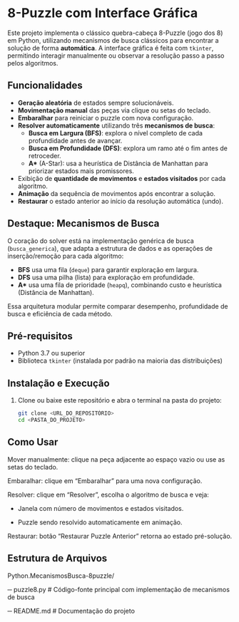 # 8-Puzzle com Interface Gráfica

Este projeto implementa o clássico quebra-cabeça 8-Puzzle (jogo dos 8) em Python, utilizando mecanismos de busca clássicos para encontrar a solução de forma **automática**. A interface gráfica é feita com `tkinter`, permitindo interagir manualmente ou observar a resolução passo a passo pelos algoritmos.

## Funcionalidades

- **Geração aleatória** de estados sempre solucionáveis.
- **Movimentação manual** das peças via clique ou setas do teclado.
- **Embaralhar** para reiniciar o puzzle com nova configuração.
- **Resolver automaticamente** utilizando três **mecanismos de busca**:
  - **Busca em Largura (BFS)**: explora o nível completo de cada profundidade antes de avançar.
  - **Busca em Profundidade (DFS)**: explora um ramo até o fim antes de retroceder.
  - **A\*** (A-Star): usa a heurística de Distância de Manhattan para priorizar estados mais promissores.
- Exibição de **quantidade de movimentos** e **estados visitados** por cada algoritmo.
- **Animação** da sequência de movimentos após encontrar a solução.
- **Restaurar** o estado anterior ao início da resolução automática (undo).

## Destaque: Mecanismos de Busca

O coração do solver está na implementação genérica de busca (`busca_generica`), que adapta a estrutura de dados e as operações de inserção/remoção para cada algoritmo:

- **BFS** usa uma fila (`deque`) para garantir exploração em largura.
- **DFS** usa uma pilha (lista) para exploração em profundidade.
- **A\*** usa uma fila de prioridade (`heapq`), combinando custo e heurística (Distância de Manhattan).

Essa arquitetura modular permite comparar desempenho, profundidade de busca e eficiência de cada método.

## Pré-requisitos

- Python 3.7 ou superior
- Biblioteca `tkinter` (instalada por padrão na maioria das distribuições)

## Instalação e Execução

1. Clone ou baixe este repositório e abra o terminal na pasta do projeto:
   ```bash
   git clone <URL_DO_REPOSITÓRIO>
   cd <PASTA_DO_PROJETO>

## Como Usar
Mover manualmente: clique na peça adjacente ao espaço vazio ou use as setas do teclado.

Embaralhar: clique em “Embaralhar” para uma nova configuração.

Resolver: clique em “Resolver”, escolha o algoritmo de busca e veja:

- Janela com número de movimentos e estados visitados.

- Puzzle sendo resolvido automaticamente em animação.

Restaurar: botão “Restaurar Puzzle Anterior” retorna ao estado pré-solução.

## Estrutura de Arquivos

Python.MecanismosBusca-8puzzle/

─ puzzle8.py       # Código-fonte principal com implementação de mecanismos de busca

─ README.md        # Documentação do projeto

